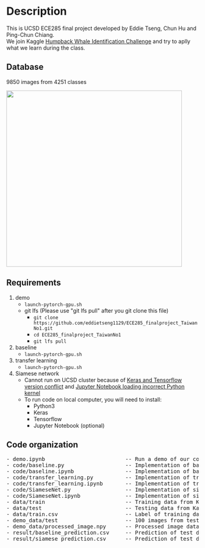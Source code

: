 # Description
This is UCSD ECE285 final project developed by Eddie Tseng, Chun Hu and Ping-Chun Chiang.<br>
We join Kaggle [Humpback Whale Identification Challenge](https://www.kaggle.com/c/whale-categorization-playground) and try to aplly what we learn during the class.
## Database
9850 images from 4251 classes
<p align="left">
  <img width="460" src="https://kaggle2.blob.core.windows.net/competitions/kaggle/3333/media/happy-whale.jpg">
</p>

## Requirements
1. demo
   - `launch-pytorch-gpu.sh`
   - git lfs (Please use "git lfs pull" after you git clone this file)
     - `git clone https://github.com/eddietseng1129/ECE285_finalproject_TaiwanNo1.git`
     - `cd ECE285_finalproject_TaiwanNo1`
     - `git lfs pull`
2. baseline
   - `launch-pytorch-gpu.sh`
3. transfer learning
   - `launch-pytorch-gpu.sh`
4. Siamese network
   - Cannot run on UCSD cluster because of [Keras and Tensorflow version conflict](https://github.com/keras-team/keras/issues/9900) and [Jupyter Notebook loading incorrect Python kernel](https://github.com/jupyter/notebook/issues/2563)
   - To run code on local computer, you will need to install:
     - Python3
     - Keras
     - Tensorflow
     - Jupyter Notebook (optional)
   
## Code organization
<pre>
- demo.ipynb                         -- Run a demo of our code (Train for 5 epoches and predict 100 images' label)
- code/baseline.py                   -- Implementation of baseline algorithm
- code/baseline.ipynb                -- Implementation of baseline algorithm in Jupyter Notebook
- code/transfer_learning.py          -- Implementation of transfer learning
- code/transfer_learning.ipynb       -- Implementation of transfer learning in Jupyter Notebook
- code/SiameseNet.py                 -- Implementation of siamese network
- code/SiameseNet.ipynb              -- Implementation of siamese network in Jupyter Notebook
- data/train                         -- Training data from Kaggle 
- data/test                          -- Testing data from Kaggle
- data/train.csv                     -- Label of training data
- demo_data/test                     -- 100 images from test data
- demo_data/processed_image.npy      -- Processed image data
- result/baseline_prediction.csv     -- Prediction of test data using baseline
- result/siamese_prediction.csv      -- Prediction of test data using siamese net
</pre>
